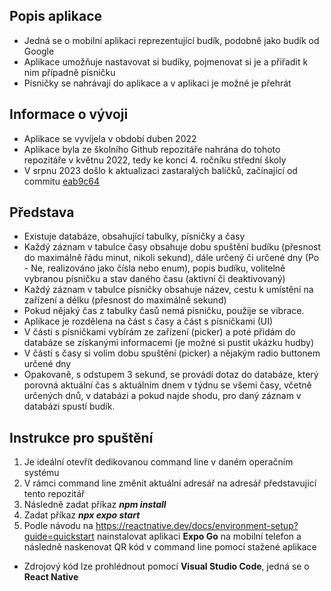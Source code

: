 ## Popis aplikace

- Jedná se o mobilní aplikaci reprezentující budík, podobně jako budík od Google
- Aplikace umožňuje nastavovat si budíky, pojmenovat si je a přiřadit k nim případně písničku
- Písničky se nahrávají do aplikace a v aplikaci je možné je přehrát

## Informace o vývoji

- Aplikace se vyvíjela v období duben 2022
- Aplikace byla ze školního Github repozitáře nahrána do tohoto repozitáře v květnu 2022, tedy ke konci 4. ročníku střední školy
- V srpnu 2023 došlo k aktualizaci zastaralých balíčků, začínající od commitu [eab9c64](https://github.com/JanDostal/spsse-web-react-native-wake-app/commit/eab9c64c4e8a7047b72ec3e39e251662e9c9fa67)

## Představa

- Existuje databáze, obsahující tabulky, písničky a časy
- Každý záznam v tabulce časy obsahuje dobu spuštění budíku (přesnost do maximálně řádu minut, nikoli sekund), dále určený či určené dny (Po - Ne, realizováno jako čísla nebo enum), popis budíku, volitelně vybranou písničku a stav daného času (aktivní či deaktivovaný)
- Každý záznam v tabulce písničky obsahuje název, cestu k umístění na zařízení a délku (přesnost do maximálně sekund)
- Pokud nějaký čas z tabulky časů nemá písničku, použije se vibrace.
- Aplikace je rozdělena na část s časy a část s písničkami (UI)
- V části s písničkami vybírám ze zařízení (picker) a poté přidám do databáze se získanými informacemi (je možné si pustit ukázku hudby)
- V části s časy si volím dobu spuštění (picker) a nějakým radio buttonem určené dny
- Opakovaně, s odstupem 3 sekund, se provádí dotaz do databáze, který porovná aktuální čas s aktuálním dnem v týdnu se všemi časy, včetně určených dnů, v databázi a pokud najde shodu, pro daný záznam v databázi spustí budík.

## Instrukce pro spuštění

1. Je ideální otevřít dedikovanou command line v daném operačním systému
2. V rámci command line změnit aktuální adresář na adresář představující tento repozitář
3. Následně zadat příkaz ***npm install***
4. Zadat příkaz ***npx expo start***
5. Podle návodu na https://reactnative.dev/docs/environment-setup?guide=quickstart nainstalovat aplikaci **Expo Go** na mobilní telefon a následně naskenovat QR kód v command line pomocí stažené aplikace

- Zdrojový kód lze prohlédnout pomocí **Visual Studio Code**, jedná se o **React Native**
